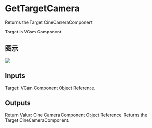 # GetTargetCamera

Returns the Target CineCameraComponent

Target is VCam Component

## 图示

![]($-20221218-21283354.png)

## Inputs

Target: VCam Component Object Reference.  

## Outputs

Return Value: Cine Camera Component Object Reference. Returns the Target CineCameraComponent.

